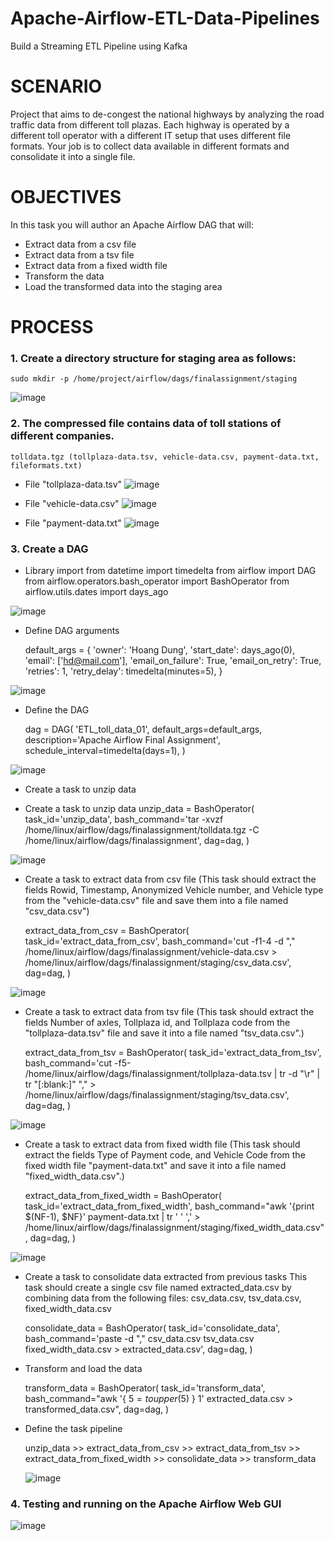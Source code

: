 # Apache-Airflow-ETL-Data-Pipelines
Build a Streaming ETL Pipeline using Kafka

# SCENARIO
Project that aims to de-congest the national highways by analyzing the road traffic data from different toll plazas. Each highway is operated by a different toll operator with a different IT setup that uses different file formats. Your job is to collect data available in different formats and consolidate it into a single file.

# OBJECTIVES
In this task you will author an Apache Airflow DAG that will:
- Extract data from a csv file
- Extract data from a tsv file
- Extract data from a fixed width file
- Transform the data
- Load the transformed data into the staging area

# PROCESS
### 1. Create a directory structure for staging area as follows:
    sudo mkdir -p /home/project/airflow/dags/finalassignment/staging
![image](https://github.com/CodeWorld-X/Apache-Airflow-ETL-Data-Pipelines/assets/129016922/5baa5ae1-0e12-4786-aca9-b2421d385fd6)
### 2. The compressed file contains data of toll stations of different companies.

    tolldata.tgz (tollplaza-data.tsv, vehicle-data.csv, payment-data.txt, fileformats.txt)
    
- File "tollplaza-data.tsv"
![image](https://github.com/CodeWorld-X/Apache-Airflow-ETL-Data-Pipelines/assets/129016922/bd32978c-9e29-4505-a223-152babc1661c)

- File "vehicle-data.csv"
![image](https://github.com/CodeWorld-X/Apache-Airflow-ETL-Data-Pipelines/assets/129016922/b0f618a7-c0bc-4ab0-8bdd-525aac72c42d)

- File "payment-data.txt"
![image](https://github.com/CodeWorld-X/Apache-Airflow-ETL-Data-Pipelines/assets/129016922/821ff660-f01e-4f93-b54b-e1b0f741e9fc)

### 3. Create a DAG
* Library import
    from datetime import timedelta 
    from airflow import DAG 
    from airflow.operators.bash_operator import BashOperator 
    from airflow.utils.dates import days_ago
  
![image](https://github.com/CodeWorld-X/Apache-Airflow-ETL-Data-Pipelines/assets/129016922/54649443-4eb4-408a-80ee-fa178097b0ca)

* Define DAG arguments
  
    default_args = { 
    'owner': 'Hoang Dung', 
    'start_date': days_ago(0), 
    'email': ['hd@mail.com'], 
    'email_on_failure': True, 
    'email_on_retry': True, 
    'retries': 1, 
    'retry_delay': timedelta(minutes=5), 
    }
  
![image](https://github.com/CodeWorld-X/Apache-Airflow-ETL-Data-Pipelines/assets/129016922/3d10fd9b-f179-4ef7-99b8-cde4bd6d3139)

* Define the DAG
  
    dag = DAG( 
    'ETL_toll_data_01', 
    default_args=default_args, 
    description='Apache Airflow Final Assignment', 
    schedule_interval=timedelta(days=1), 
    )
  
![image](https://github.com/CodeWorld-X/Apache-Airflow-ETL-Data-Pipelines/assets/129016922/87dbab79-1a64-4570-acce-21b0a23c924f)

* Create a task to unzip data
  
- Create a task to unzip data
    unzip_data = BashOperator( 
    task_id='unzip_data', 
    bash_command='tar -xvzf /home/linux/airflow/dags/finalassignment/tolldata.tgz -C /home/linux/airflow/dags/finalassignment', 
    dag=dag, 
    )
  
![image](https://github.com/CodeWorld-X/Apache-Airflow-ETL-Data-Pipelines/assets/129016922/7ad18ebc-e025-45fa-9809-e5ba310987a9)

- Create a task to extract data from csv file (This task should extract the fields Rowid, Timestamp, Anonymized Vehicle number, and Vehicle type from the "vehicle-data.csv" file and save them into a file named "csv_data.csv")
  
    extract_data_from_csv = BashOperator( 
    task_id='extract_data_from_csv', 
    bash_command='cut -f1-4 -d "," /home/linux/airflow/dags/finalassignment/vehicle-data.csv > /home/linux/airflow/dags/finalassignment/staging/csv_data.csv', 
    dag=dag, 
    )
  
![image](https://github.com/CodeWorld-X/Apache-Airflow-ETL-Data-Pipelines/assets/129016922/981427ce-f7ea-46b3-923b-8a7d3c7f6311)

- Create a task to extract data from tsv file (This task should extract the fields Number of axles, Tollplaza id, and Tollplaza code from the "tollplaza-data.tsv" file and save it into a file named "tsv_data.csv".)
  
    extract_data_from_tsv = BashOperator( 
    task_id='extract_data_from_tsv', 
    bash_command='cut -f5- /home/linux/airflow/dags/finalassignment/tollplaza-data.tsv | tr -d "\r" | tr "[:blank:]" "," > /home/linux/airflow/dags/finalassignment/staging/tsv_data.csv', 
    dag=dag, 
    )
  
![image](https://github.com/CodeWorld-X/Apache-Airflow-ETL-Data-Pipelines/assets/129016922/94686cec-6cc5-447f-924b-8628f380433f)

- Create a task to extract data from fixed width file (This task should extract the fields Type of Payment code, and Vehicle Code from the fixed width file "payment-data.txt" and save it into a file named "fixed_width_data.csv".)
  
    extract_data_from_fixed_width = BashOperator(
    task_id='extract_data_from_fixed_width',
    bash_command="awk '{print $(NF-1), $NF}' payment-data.txt | tr ' ' ',' > /home/linux/airflow/dags/finalassignment/staging/fixed_width_data.csv",
    dag=dag,
    )
  
![image](https://github.com/CodeWorld-X/Apache-Airflow-ETL-Data-Pipelines/assets/129016922/dd617bf5-d41a-4fa1-85bd-5d0ebeec21c4)

- Create a task to consolidate data extracted from previous tasks
This task should create a single csv file named extracted_data.csv by combining data from the following files: csv_data.csv, tsv_data.csv, fixed_width_data.csv

    consolidate_data = BashOperator(
    task_id='consolidate_data',
    bash_command='paste -d "," csv_data.csv tsv_data.csv fixed_width_data.csv > extracted_data.csv',
    dag=dag,
    )

- Transform and load the data
  
    transform_data = BashOperator(
    task_id='transform_data',
    bash_command="awk '{ $5 = toupper($5) } 1' extracted_data.csv > transformed_data.csv",
    dag=dag,
    )
  
- Define the task pipeline
  
    unzip_data >> extract_data_from_csv >> extract_data_from_tsv >> extract_data_from_fixed_width >> consolidate_data >> transform_data

  ![image](https://github.com/CodeWorld-X/Apache-Airflow-ETL-Data-Pipelines/assets/129016922/0fe55520-52f4-4eb7-abe8-eca1ad84e87c)

### 4. Testing and running on the Apache Airflow Web GUI

![image](https://github.com/CodeWorld-X/Apache-Airflow-ETL-Data-Pipelines/assets/129016922/f3ad88be-6509-42f0-8fea-4bf794d9129e)











